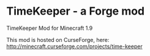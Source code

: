 TimeKeeper - a Forge mod
=============

TimeKeeper Mod for Minecraft 1.9

This mod is hosted on CurseForge, here: http://minecraft.curseforge.com/projects/time-keeper
